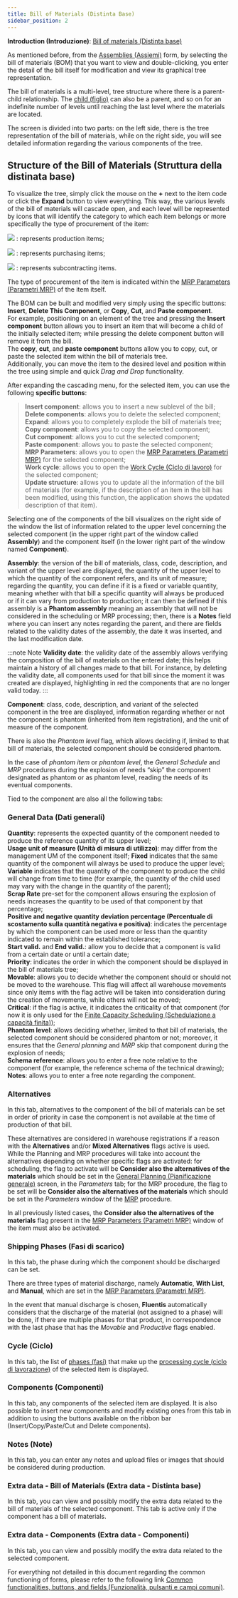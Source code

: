 ```yaml
---
title: Bill of Materials (Distinta Base)
sidebar_position: 2
---
```


**Introduction (Introduzione)**: [Bill of materials (Distinta base)](/docs/erp-home/registers/production/bill-of-materials/bom-intro) 

As mentioned before, from the [Assemblies (Assiemi)](/docs/erp-home/registers/production/bill-of-materials/search-and-insert-assemblies) form, by selecting the bill of materials (BOM) that you want to view and double-clicking, you enter the detail of the bill itself for modification and view its graphical tree representation.

The bill of materials is a multi-level, tree structure where there is a parent-child relationship. The [child (figlio)](/docs/guide/common/glossary/glossary-intro#a) can also be a parent, and so on for an indefinite number of levels until reaching the last level where the materials are located.

The screen is divided into two parts: on the left side, there is the tree representation of the bill of materials, while on the right side, you will see detailed information regarding the various components of the tree.

## Structure of the Bill of Materials (Struttura della distinata base)

To visualize the tree, simply click the mouse on the **+** next to the item code or click the **Expand** button to view everything. This way, the various levels of the bill of materials will cascade open, and each level will be represented by icons that will identify the category to which each item belongs or more specifically the type of procurement of the item:

![](/img/it-it/erp-home/registers/production/bill-of-materials/assemblies/structure-management/image02.png) : represents production items;

![](/img/it-it/erp-home/registers/production/bill-of-materials/assemblies/structure-management/image03.png) : represents purchasing items;

![](/img/it-it/erp-home/registers/production/bill-of-materials/assemblies/structure-management/image04.png) : represents subcontracting items.

The type of procurement of the item is indicated within the [MRP Parameters (Parametri MRP)](/docs/configurations/parameters/production/mrp-parameters/search-mrp-parameters) of the item itself.

The BOM can be built and modified very simply using the specific buttons: **Insert**, **Delete This Component**, or **Copy**, **Cut**, and **Paste component**.        
For example, positioning on an element of the tree and pressing the **Insert component** button allows you to insert an item that will become a child of the initially selected item; while pressing the delete component button will remove it from the bill.            
The **copy**, **cut**, and **paste component** buttons allow you to copy, cut, or paste the selected item within the bill of materials tree.            
Additionally, you can move the item to the desired level and position within the tree using simple and quick *Drag and Drop* functionality.       

After expanding the cascading menu, for the selected item, you can use the following **specific buttons**:

> **Insert component**: allows you to insert a new sublevel of the bill;  
> **Delete components**: allows you to delete the selected component;    
> **Expand**: allows you to completely explode the bill of materials tree;     
> **Copy component**: allows you to copy the selected component;     
> **Cut component**: allows you to cut the selected component;     
> **Paste component**: allows you to paste the selected component;     
> **MRP Parameters**: allows you to open the [MRP Parameters (Parametri MRP)](/docs/configurations/parameters/production/mrp-parameters/search-mrp-parameters) for the selected component;     
> **Work cycle**: allows you to open the  [Work Cycle (Ciclo di lavoro)](/docs/erp-home/registers/production/routes/new-route) for the selected component;       
> **Update structure**: allows you to update all the information of the bill of materials (for example, if the description of an item in the bill has been modified, using this function, the application shows the updated description of that item). 

Selecting one of the components of the bill visualizes on the right side of the window the list of information related to the upper level concerning the selected component (in the upper right part of the window called **Assembly**) and the component itself (in the lower right part of the window named **Component**).

**Assembly**: the version of the bill of materials, class, code, description, and variant of the upper level are displayed, the quantity of the upper level to which the quantity of the component refers, and its unit of measure; regarding the quantity, you can define if it is a fixed or variable quantity, meaning whether with that bill a specific quantity will always be produced or if it can vary from production to production; it can then be defined if this assembly is a **Phantom assembly** meaning an assembly that will not be considered in the scheduling or MRP processing; then, there is a **Notes** field where you can insert any notes regarding the parent, and there are fields related to the validity dates of the assembly, the date it was inserted, and the last modification date.

:::note Note
**Validity date**: the validity date of the assembly allows verifying the composition of the bill of materials on the entered date; this helps maintain a history of all changes made to that bill. For instance, by deleting the validity date, all components used for that bill since the moment it was created are displayed, highlighting in red the components that are no longer valid today. 
:::

**Component**: class, code, description, and variant of the selected component in the tree are displayed, information regarding whether or not the component is phantom (inherited from item registration), and the unit of measure of the component. 

There is also the *Phantom level* flag, which allows deciding if, limited to that bill of materials, the selected component should be considered phantom. 

In the case of *phantom item* or *phantom level*, the *General Schedule* and *MRP* procedures during the explosion of needs “skip” the component designated as phantom or as phantom level, reading the needs of its eventual components.

Tied to the component are also all the following tabs:

### General Data (Dati generali)  

**Quantity**: represents the expected quantity of the component needed to produce the reference quantity of its upper level;  
**Usage unit of measure (Unità di misura di utilizzo)**: may differ from the management UM of the component itself; 
**Fixed** indicates that the same quantity of the component will always be used to produce the upper level;      
**Variable** indicates that the quantity of the component to produce the child will change from time to time (for example, the quantity of the child used may vary with the change in the quantity of the parent);    
**Scrap Rate** pre-set for the component allows ensuring the explosion of needs increases the quantity to be used of that component by that percentage;      
**Positive and negative quantity deviation percentage (Percentuale di scostamento sulla quantità negativa e positiva)**: indicates the percentage by which the component can be used more or less than the quantity indicated to remain within the established tolerance;  
**Start valid.** and **End valid.**: allow you to decide that a component is valid from a certain date or until a certain date;      
**Priority**: indicates the order in which the component should be displayed in the bill of materials tree;        
**Movable**: allows you to decide whether the component should or should not be moved to the warehouse. This flag will affect all warehouse movements since only items with the flag active will be taken into consideration during the creation of movements, while others will not be moved;      
**Critical**: if the flag is active, it indicates the criticality of that component (for now it is only used for the [Finite Capacity Scheduling (Schedulazione a capacità finita)](/docs/planning/ms-master-scheduling/finite-capacityscheduling));          
**Phantom level**: allows deciding whether, limited to that bill of materials, the selected component should be considered phantom or not; moreover, it ensures that the *General planning* and *MRP* skip that component during the explosion of needs;  
**Schema reference**: allows you to enter a free note relative to the component (for example, the reference schema of the technical drawing);              
**Notes**: allows you to enter a free note regarding the component.           

### Alternatives

In this tab, alternatives to the component of the bill of materials can be set in order of priority in case the component is not available at the time of production of that bill.

These alternatives are considered in warehouse registrations if a reason with the **Alternatives** and/or **Mixed Alternatives** flags active is used.   
While the Planning and MRP procedures will take into account the alternatives depending on whether specific flags are activated: for scheduling, the flag to activate will be **Consider also the alternatives of the materials** which should be set in the [General Planning (Pianificazione generale)](/docs/planning/ms-master-scheduling/general-schedule#parametri-di-schedulazione-generale) screen, in the *Parameters* tab; for the MRP procedure, the flag to be set will be **Consider also the alternatives of the materials** which should be set in the *Parameters* window of the [MRP](/docs/planning/ms-master-scheduling/mrp/) procedure. 

In all previously listed cases, the **Consider also the alternatives of the materials** flag present in the [MRP Parameters (Parametri MRP)](/docs/configurations/parameters/production/mrp-parameters/search-mrp-parameters) window of the item must also be activated.

### Shipping Phases (Fasi di scarico)

In this tab, the phase during which the component should be discharged can be set.

There are three types of material discharge, namely **Automatic**, **With List**, and **Manual**, which are set in the [MRP Parameters (Parametri MRP)](/docs/configurations/parameters/production/mrp-parameters/search-mrp-parameters).

In the event that manual discharge is chosen, **Fluentis** automatically considers that the discharge of the material (not assigned to a phase) will be done, if there are multiple phases for that product, in correspondence with the last phase that has the *Movable* and *Productive* flags enabled. 

### Cycle (Ciclo)

In this tab, the list of [phases (fasi)](/docs/configurations/tables/production/standard-phases) that make up the [processing cycle (ciclo di lavorazione)](/docs/erp-home/registers/production/routes/new-route) of the selected item is displayed.

### Components (Componenti)

In this tab, any components of the selected item are displayed. It is also possible to insert new components and modify existing ones from this tab in addition to using the buttons available on the ribbon bar (Insert/Copy/Paste/Cut and Delete components).

### Notes (Note)

In this tab, you can enter any notes and upload files or images that should be considered during production.

### Extra data - Bill of Materials (Extra data - Distinta base)

In this tab, you can view and possibly modify the extra data related to the bill of materials of the selected component. This tab is active only if the component has a bill of materials.       

### Extra data - Components (Extra data - Componenti)

In this tab, you can view and possibly modify the extra data related to the selected component.

For everything not detailed in this document regarding the common functioning of forms, please refer to the following link [Common functionalities, buttons, and fields (Funzionalità, pulsanti e campi comuni)](/docs/guide/common).